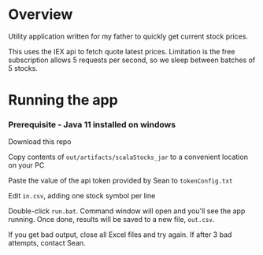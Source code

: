# Overview

Utility application written for my father to quickly get current stock prices. 

This uses the IEX api to fetch quote latest prices. Limitation is the free subscription allows 5 requests per second, so we sleep between batches of 5 stocks.

# Running the app

### Prerequisite - Java 11 installed on windows

Download this repo

Copy contents of `out/artifacts/scalaStocks_jar` to a convenient location on your PC

Paste the value of the api token provided by Sean to `tokenConfig.txt`

Edit `in.csv`, adding one stock symbol per line

Double-click `run.bat`. Command window will open and you'll see the app running. Once done, results will be saved to a new file, `out.csv`.

If you get bad output, close all Excel files and try again. If after 3 bad attempts, contact Sean.